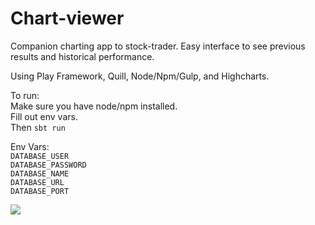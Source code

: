 Chart-viewer
=================================
Companion charting app to stock-trader. Easy interface to see previous results and historical performance.

Using Play Framework, Quill, Node/Npm/Gulp, and Highcharts.

To run:  
Make sure you have node/npm installed.  
Fill out env vars.  
Then `sbt run`  

Env Vars:  
`DATABASE_USER`  
`DATABASE_PASSWORD`  
`DATABASE_NAME`  
`DATABASE_URL`  
`DATABASE_PORT`  

![](https://cloud.githubusercontent.com/assets/2387719/20647544/95625d68-b44b-11e6-91df-2a60daa394d4.png)
